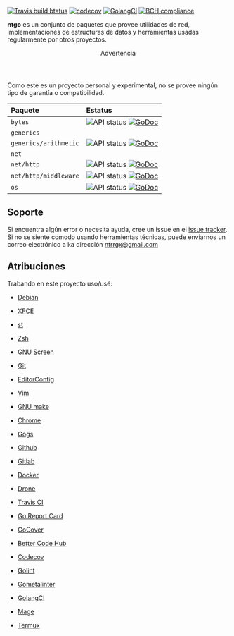 [![Travis build btatus](https://travis-ci.com/ntrrg/ntgo.svg?branch=master)](https://travis-ci.com/ntrrg/ntgo)
[![codecov](https://codecov.io/gh/ntrrg/ntgo/branch/master/graph/badge.svg)](https://codecov.io/gh/ntrrg/ntgo)
[![GolangCI](https://golangci.com/badges/github.com/ntrrg/ntgo.svg)](https://golangci.com/r/github.com/ntrrg/ntgo)
[![BCH compliance](https://bettercodehub.com/edge/badge/ntrrg/ntgo?branch=master)](https://bettercodehub.com/results/ntrrg/ntgo)

**ntgo** es un conjunto de paquetes que provee utilidades de red,
implementaciones de estructuras de datos y herramientas usadas regularmente por
otros proyectos.

<div class="note">
  <header>
    Advertencia
  </header>

  <main>
    Como este es un proyecto personal y experimental, no se provee ningún tipo
    de garantía o compatibilidad.
  </main>
</div>

| Paquete | Estatus |
| :-- | :-- |
| `bytes` | ![API status](https://img.shields.io/badge/status-stable-brightgreen.svg) [![GoDoc](https://godoc.org/github.com/ntrrg/ntgo/bytes?status.svg)](https://godoc.org/github.com/ntrrg/ntgo/bytes) |
| `generics` | |
| `generics/arithmetic` | ![API status](https://img.shields.io/badge/status-stable-brightgreen.svg) [![GoDoc](https://godoc.org/github.com/ntrrg/ntgo/generics/arithmetic?status.svg)](https://godoc.org/github.com/ntrrg/ntgo/generics/arithmetic) |
| `net` | |
| `net/http` | ![API status](https://img.shields.io/badge/status-unstable-red.svg) [![GoDoc](https://godoc.org/github.com/ntrrg/ntgo/net/http?status.svg)](https://godoc.org/github.com/ntrrg/ntgo/net/http) |
| `net/http/middleware` | ![API status](https://img.shields.io/badge/status-testing-yellow.svg) [![GoDoc](https://godoc.org/github.com/ntrrg/ntgo/net/http/middleware?status.svg)](https://godoc.org/github.com/ntrrg/ntgo/net/http/middleware) |
| `os` | ![API status](https://img.shields.io/badge/status-stable-brightgreen.svg) [![GoDoc](https://godoc.org/github.com/ntrrg/ntgo/os?status.svg)](https://godoc.org/github.com/ntrrg/ntgo/os) |

## Soporte

[GitHub Issue Tracker]: https://github.com/ntrrg/ntgo/issues

Si encuentra algún error o necesita ayuda, cree un issue en el [issue tracker][GitHub Issue Tracker].
Si no se siente comodo usando herramientas técnicas, puede enviarnos un correo
electrónico a ka dirección ntrrgx@gmail.com

## Atribuciones

Trabando en este proyecto uso/usé:

* [Debian](https://www.debian.org/)

* [XFCE](https://xfce.org/)

* [st](https://st.suckless.org/)

* [Zsh](http://www.zsh.org/)

* [GNU Screen](https://www.gnu.org/software/screen)

* [Git](https://git-scm.com/)

* [EditorConfig](http://editorconfig.org/)

* [Vim](https://www.vim.org/)

* [GNU make](https://www.gnu.org/software/make/)

* [Chrome](https://www.google.com/chrome/browser/desktop/index.html)

* [Gogs](https://gogs.io/)

* [Github](https://github.com)

* [Gitlab](https://gitlab.com/)

* [Docker](https://docker.com)

* [Drone](https://drone.io/)

* [Travis CI](https://travis-ci.org)

* [Go Report Card](https://goreportcard.com)

* [GoCover](http://gocover.io)

* [Better Code Hub](https://bettercodehub.com)

* [Codecov](https://codecov.io)

* [Golint](https://github.com/golang/lint/)

* [Gometalinter](https://github.com/alecthomas/gometalinter)

* [GolangCI](https://golangci.com)

* [Mage](https://magefile.org/)

* [Termux](https://termux.com)

